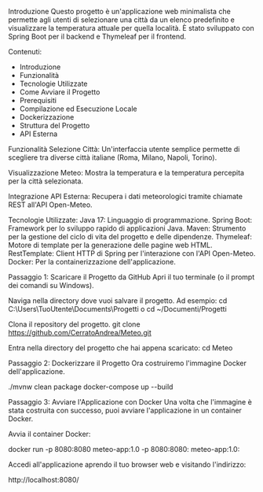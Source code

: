Introduzione
Questo progetto è un'applicazione web minimalista che permette agli utenti di selezionare una città da un elenco predefinito e visualizzare la temperatura attuale per quella località. È stato sviluppato con Spring Boot per il backend e Thymeleaf per il frontend.

Contenuti:
- Introduzione
- Funzionalità
- Tecnologie Utilizzate
- Come Avviare il Progetto
- Prerequisiti
- Compilazione ed Esecuzione Locale
- Dockerizzazione
- Struttura del Progetto
- API Esterna

Funzionalità
Selezione Città: Un'interfaccia utente semplice permette di scegliere tra diverse città italiane (Roma, Milano, Napoli, Torino).

Visualizzazione Meteo: Mostra la temperatura e la temperatura percepita per la città selezionata.

Integrazione API Esterna: Recupera i dati meteorologici tramite chiamate REST all'API Open-Meteo.

Tecnologie Utilizzate:
Java 17: Linguaggio di programmazione.
Spring Boot: Framework per lo sviluppo rapido di applicazioni Java.
Maven: Strumento per la gestione del ciclo di vita del progetto e delle dipendenze.
Thymeleaf: Motore di template per la generazione delle pagine web HTML.
RestTemplate: Client HTTP di Spring per l'interazione con l'API Open-Meteo.
Docker: Per la containerizzazione dell'applicazione.

Passaggio 1: Scaricare il Progetto da GitHub
Apri il tuo terminale (o il prompt dei comandi su Windows).

Naviga nella directory dove vuoi salvare il progetto. Ad esempio:
cd C:\Users\TuoUtente\Documents\Progetti
o
cd ~/Documenti/Progetti

Clona il repository del progetto.
git clone https://github.com/CerratoAndrea/Meteo.git

Entra nella directory del progetto che hai appena scaricato:
cd Meteo  

Passaggio 2: Dockerizzare il Progetto
Ora costruiremo l'immagine Docker dell'applicazione. 

./mvnw clean package
docker-compose up --build

Passaggio 3: Avviare l'Applicazione con Docker
Una volta che l'immagine è stata costruita con successo, puoi avviare l'applicazione in un container Docker.

Avvia il container Docker:

docker run -p 8080:8080 meteo-app:1.0
-p 8080:8080: meteo-app:1.0:

Accedi all'applicazione aprendo il tuo browser web e visitando l'indirizzo:

http://localhost:8080/
